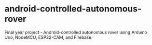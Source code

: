 # android-controlled-autonomous-rover
Final year project - Android-controlled autonomous rover using Arduino Uno, NodeMCU, ESP32-CAM, and Firebase.
